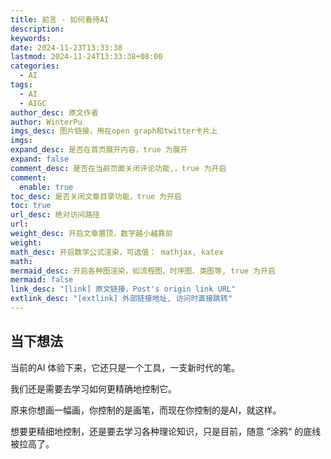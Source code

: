 ```yaml
---
title: 前言 - 如何看待AI
description: 
keywords: 
date: 2024-11-23T13:33:38
lastmod: 2024-11-24T13:33:38+08:00
categories:
  - AI
tags:
  - AI
  - AIGC
author_desc: 原文作者
author: WinterPu
imgs_desc: 图片链接，用在open graph和twitter卡片上
imgs: 
expand_desc: 是否在首页展开内容，true 为展开
expand: false
comment_desc: 是否在当前页面关闭评论功能,，true 为开启
comment:
  enable: true
toc_desc: 是否关闭文章目录功能，true 为开启
toc: true
url_desc: 绝对访问路径
url: 
weight_desc: 开启文章置顶，数字越小越靠前
weight: 
math_desc: 开启数学公式渲染，可选值： mathjax, katex
math: 
mermaid_desc: 开启各种图渲染，如流程图、时序图、类图等, true 为开启
mermaid: false
link_desc: "[link] 原文链接，Post's origin link URL"
extlink_desc: "[extlink] 外部链接地址, 访问时直接跳转"
---
```

## 当下想法

当前的AI 体验下来，它还只是一个工具，一支新时代的笔。

我们还是需要去学习如何更精确地控制它。

原来你想画一幅画，你控制的是画笔，而现在你控制的是AI，就这样。

想要更精细地控制，还是要去学习各种理论知识，只是目前，随意 ”涂鸦“ 的底线被拉高了。

<!--more-->